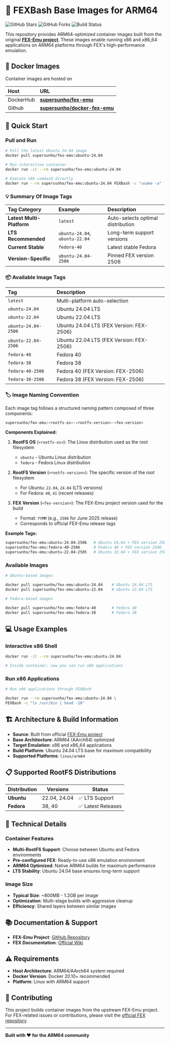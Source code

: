 # 🚀 FEXBash Base Images for ARM64

<p>
  <img src="https://img.shields.io/github/stars/supersunho/docker-fex-emu?style=for-the-badge&logo=github&color=gold" alt="GitHub Stars"/>
  <img src="https://img.shields.io/github/forks/supersunho/docker-fex-emu?style=for-the-badge&logo=github&color=blue" alt="GitHub Forks"/>
  <img src="https://img.shields.io/github/actions/workflow/status/supersunho/docker-fex-emu/builder.yml?style=for-the-badge&logo=github&color=green" alt="Build Status"/>  
  
</p>


This repository provides ARM64-optimized container images built from the original **[FEX-Emu project](https://github.com/FEX-Emu/FEX)**. These images enable running x86 and x86_64 applications on ARM64 platforms through FEX's high-performance emulation.

## 🐳 Docker Images

Container images are hosted on 

| Host                 | URL                              |
| :------------------ | :--------------------------------------- |
| DockerHub | **[supersunho/fex-emu](https://hub.docker.com/r/supersunho/fex-emu)** |
| Github | **[supersunho/docker-fex-emu](https://github.com/supersunho/docker-fex-emu)** |

## 🚀 Quick Start

### Pull and Run

```bash
# Pull the latest Ubuntu 24.04 image
docker pull supersunho/fex-emu:ubuntu-24.04

# Run interactive container
docker run -it --rm supersunho/fex-emu:ubuntu-24.04

# Execute x86 command directly
docker run --rm supersunho/fex-emu:ubuntu-24.04 FEXBash -c "uname -a"
```
     
### 💡 **Summary Of Image Tags**

| Tag Category              | Example                        | Description                       |
| :------------------------ | :----------------------------- | :-------------------------------- |
| **Latest Multi-Platform** | `latest`                       | Auto-selects optimal distribution |
| **LTS Recommended**       | `ubuntu-24.04`, `ubuntu-22.04` | Long-term support versions        |
| **Current Stable**        | `fedora-40`                    | Latest stable Fedora              |
| **Version-Specific**      | `ubuntu-24.04-2506`            | Pinned FEX version 2506           |

### 📦 **Available Image Tags**

| Tag                 | Description                              |
| :------------------ | :--------------------------------------- |
| `latest`            | Multi-platform auto-selection            |
| `ubuntu-24.04`      | Ubuntu 24.04 LTS                         |
| `ubuntu-22.04`      | Ubuntu 22.04 LTS                         |
| `ubuntu-24.04-2506` | Ubuntu 24.04 LTS (FEX Version: FEX-2506) |
| `ubuntu-22.04-2506` | Ubuntu 22.04 LTS (FEX Version: FEX-2506) |
| `fedora-40`         | Fedora 40                                |
| `fedora-38`         | Fedora 38                                |
| `fedora-40-2506`    | Fedora 40 (FEX Version: FEX-2506)        |
| `fedora-38-2506`    | Fedora 38 (FEX Version: FEX-2506)        |

### 🏷️ Image Naming Convention

Each image tag follows a structured naming pattern composed of three components:

```bash
supersunho/fex-emu:<rootfs-os>-<rootfs-version>-<fex-version>
```

**Components Explained:**

1. **RootFS OS** (`<rootfs-os>`): The Linux distribution used as the root filesystem
   - `ubuntu` - Ubuntu Linux distribution
   - `fedora` - Fedora Linux distribution

2. **RootFS Version** (`<rootfs-version>`): The specific version of the root filesystem
   - For Ubuntu: `22.04`, `24.04` (LTS versions)
   - For Fedora: `40`, `41` (recent releases)

3. **FEX Version** (`<fex-version>`): The FEX-Emu project version used for the build
   - Format: `YYMM` (e.g., `2506` for June 2025 release)
   - Corresponds to official FEX-Emu release tags
     
**Example Tags:**
```bash
supersunho/fex-emu:ubuntu-24.04-2506   # Ubuntu 24.04 + FEX version 2506
supersunho/fex-emu:fedora-40-2506      # Fedora 40 + FEX version 2506
supersunho/fex-emu:ubuntu-22.04-2505   # Ubuntu 22.04 + FEX version 2505
```



### Available Images

```bash
# Ubuntu-based images

docker pull supersunho/fex-emu:ubuntu-24.04    # Ubuntu 24.04 LTS
docker pull supersunho/fex-emu:ubuntu-22.04    # Ubuntu 22.04 LTS

# Fedora-based images

docker pull supersunho/fex-emu:fedora-40       # Fedora 40
docker pull supersunho/fex-emu:fedora-38       # Fedora 38
```

## 💻 Usage Examples

### Interactive x86 Shell

```bash
docker run -it --rm supersunho/fex-emu:ubuntu-24.04

# Inside container: now you can run x86 applications
```

### Run x86 Applications

```bash
# Run x86 applications through FEXBash

docker run --rm supersunho/fex-emu:ubuntu-24.04 \
FEXBash -c "ls /usr/bin | head -10"
```

## 🏗️ Architecture & Build Information

- **Source**: Built from official [FEX-Emu project](https://github.com/FEX-Emu/FEX)
- **Base Architecture**: ARM64 (AArch64) optimized
- **Target Emulation**: x86 and x86_64 applications
- **Build Platform**: Ubuntu 24.04 LTS base for maximum compatibility
- **Supported Platforms**: `linux/arm64`

## 📋 Supported RootFS Distributions

| Distribution | Versions | Status |
|--------------|----------|---------|
| **Ubuntu** | 22.04, 24.04 | ✅ LTS Support |
| **Fedora** | 38, 40 | ✅ Latest Releases |

## 🔧 Technical Details

### Container Features
- **Multi-RootFS Support**: Choose between Ubuntu and Fedora environments
- **Pre-configured FEX**: Ready-to-use x86 emulation environment  
- **ARM64 Optimized**: Native ARM64 builds for maximum performance
- **LTS Stability**: Ubuntu 24.04 base ensures long-term support

### Image Size
- **Typical Size**: ~800MB - 1.2GB per image
- **Optimization**: Multi-stage builds with aggressive cleanup
- **Efficiency**: Shared layers between similar images

## 📚 Documentation & Support

- **FEX-Emu Project**: [GitHub Repository](https://github.com/FEX-Emu/FEX)
- **FEX Documentation**: [Official Wiki](https://wiki.fex-emu.com) 

## ⚠️ Requirements

- **Host Architecture**: ARM64/AArch64 system required
- **Docker Version**: Docker 20.10+ recommended
- **Platform**: Linux with ARM64 support

## 🤝 Contributing

This project builds container images from the upstream FEX-Emu project. For FEX-related issues or contributions, please visit the [official FEX repository](https://github.com/FEX-Emu/FEX).

---

**Built with ❤️ for the ARM64 community**

